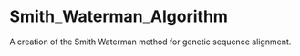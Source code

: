 # Smith_Waterman_Algorithm
A creation of the Smith Waterman method for genetic sequence alignment. 
